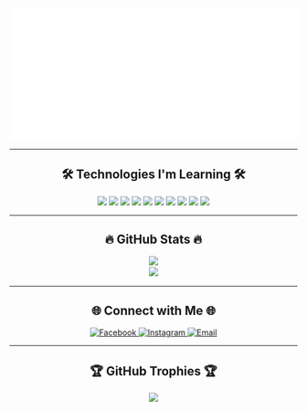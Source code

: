 

<p align="center">
  <a href="#" target="_blank">
    <img src="thangdc.svg" width="1200" alt="thangdc-official" />
  </a>
</p>

---

<h2 align="center">🛠 Technologies I'm Learning 🛠</h2>

<p align="center">
  <img src="https://img.shields.io/badge/Java-FFFFFF?logo=java&logoColor=007396" height="25" />
  <img src="https://img.shields.io/badge/Spring Boot-FFFFFF?logo=springboot&logoColor=6DB33F" height="25" />
  <img src="https://img.shields.io/badge/MySQL-FFFFFF?logo=mysql&logoColor=4479A1" height="25" />
  <img src="https://img.shields.io/badge/ReactJS-FFFFFF?logo=react&logoColor=61DAFB" height="25" />
  <img src="https://img.shields.io/badge/Tailwind CSS-FFFFFF?logo=tailwind-css&logoColor=38B2AC" height="25" />
  <img src="https://img.shields.io/badge/JavaScript-FFFFFF?logo=javascript&logoColor=F7DF1E" height="25" />
  <img src="https://img.shields.io/badge/HTML5-FFFFFF?logo=html5&logoColor=E34F26" height="25" />
  <img src="https://img.shields.io/badge/CSS3-FFFFFF?logo=css3&logoColor=1572B6" height="25" />
  <img src="https://img.shields.io/badge/Git-FFFFFF?logo=git&logoColor=F05032" height="25" />
  <img src="https://img.shields.io/badge/Figma-FFFFFF?logo=figma&logoColor=F24E1E" height="25" />
</p>

---

<h2 align="center">🔥 GitHub Stats 🔥</h2>

<p align="center">
  <img src="https://github-readme-stats.vercel.app/api?username=ThangDC-TLU&show_icons=true&theme=react&include_all_commits=true&count_private=true&border_color=61dafb&hide_border=true&rank_icon=github" />
  <br>
  <img src="https://github-readme-stats.vercel.app/api/top-langs/?username=ThangDC-TLU&layout=compact&theme=react&hide_border=true" />
</p>

<!-- Nếu bạn đã deploy Vercel riêng thì thay link trên bằng: https://your-vercel-app.vercel.app/api?... -->

---

<h2 align="center">🌐 Connect with Me 🌐</h2>

<p align="center">
  <a href="https://web.facebook.com/thangdc.08" target="_blank">
    <img src="https://img.icons8.com/bubbles/100/000000/facebook-new.png" alt="Facebook" />
  </a>
  <a href="https://www.instagram.com/thangdc08/" target="_blank">
    <img src="https://img.icons8.com/bubbles/100/000000/instagram.png" alt="Instagram" />
  </a>
  <a href="mailto:thangdc.tech@gmail.com" target="_blank">
    <img src="https://img.icons8.com/bubbles/100/000000/apple-mail.png" alt="Email" />
  </a>
</p>

---

<h2 align="center">🏆 GitHub Trophies 🏆</h2>

<p align="center">
  <a href="https://github.com/ryo-ma/github-profile-trophy">
    <img src="https://github-profile-trophy.vercel.app/?username=ThangDC-TLU&theme=radical&no-frame=true&margin-w=10&margin-h=10" />
  </a>
</p>
